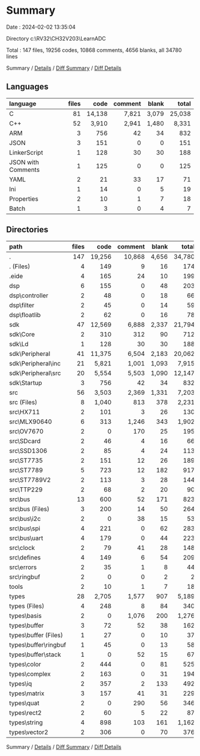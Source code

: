 # Summary

Date : 2024-02-02 13:35:04

Directory c:\\RV32\\CH32V203\\LearnADC

Total : 147 files,  19256 codes, 10868 comments, 4656 blanks, all 34780 lines

Summary / [Details](details.md) / [Diff Summary](diff.md) / [Diff Details](diff-details.md)

## Languages
| language | files | code | comment | blank | total |
| :--- | ---: | ---: | ---: | ---: | ---: |
| C | 81 | 14,138 | 7,821 | 3,079 | 25,038 |
| C++ | 52 | 3,910 | 2,941 | 1,480 | 8,331 |
| ARM | 3 | 756 | 42 | 34 | 832 |
| JSON | 3 | 151 | 0 | 0 | 151 |
| LinkerScript | 1 | 128 | 30 | 30 | 188 |
| JSON with Comments | 1 | 125 | 0 | 0 | 125 |
| YAML | 2 | 21 | 33 | 17 | 71 |
| Ini | 1 | 14 | 0 | 5 | 19 |
| Properties | 2 | 10 | 1 | 7 | 18 |
| Batch | 1 | 3 | 0 | 4 | 7 |

## Directories
| path | files | code | comment | blank | total |
| :--- | ---: | ---: | ---: | ---: | ---: |
| . | 147 | 19,256 | 10,868 | 4,656 | 34,780 |
| . (Files) | 4 | 149 | 9 | 16 | 174 |
| .eide | 4 | 165 | 24 | 10 | 199 |
| dsp | 6 | 155 | 0 | 48 | 203 |
| dsp\\controller | 2 | 48 | 0 | 18 | 66 |
| dsp\\filter | 2 | 45 | 0 | 14 | 59 |
| dsp\\floatlib | 2 | 62 | 0 | 16 | 78 |
| sdk | 47 | 12,569 | 6,888 | 2,337 | 21,794 |
| sdk\\Core | 2 | 310 | 312 | 90 | 712 |
| sdk\\Ld | 1 | 128 | 30 | 30 | 188 |
| sdk\\Peripheral | 41 | 11,375 | 6,504 | 2,183 | 20,062 |
| sdk\\Peripheral\\inc | 21 | 5,821 | 1,001 | 1,093 | 7,915 |
| sdk\\Peripheral\\src | 20 | 5,554 | 5,503 | 1,090 | 12,147 |
| sdk\\Startup | 3 | 756 | 42 | 34 | 832 |
| src | 56 | 3,503 | 2,369 | 1,331 | 7,203 |
| src (Files) | 8 | 1,040 | 813 | 378 | 2,231 |
| src\\HX711 | 2 | 101 | 3 | 26 | 130 |
| src\\MLX90640 | 6 | 313 | 1,246 | 343 | 1,902 |
| src\\OV7670 | 2 | 0 | 170 | 25 | 195 |
| src\\SDcard | 2 | 46 | 4 | 16 | 66 |
| src\\SSD1306 | 2 | 85 | 4 | 24 | 113 |
| src\\ST7735 | 2 | 151 | 12 | 26 | 189 |
| src\\ST7789 | 5 | 723 | 12 | 182 | 917 |
| src\\ST7789V2 | 2 | 113 | 3 | 28 | 144 |
| src\\TTP229 | 2 | 68 | 2 | 20 | 90 |
| src\\bus | 13 | 600 | 52 | 171 | 823 |
| src\\bus (Files) | 3 | 200 | 14 | 50 | 264 |
| src\\bus\\i2c | 2 | 0 | 38 | 15 | 53 |
| src\\bus\\spi | 4 | 221 | 0 | 62 | 283 |
| src\\bus\\uart | 4 | 179 | 0 | 44 | 223 |
| src\\clock | 2 | 79 | 41 | 28 | 148 |
| src\\defines | 4 | 149 | 6 | 54 | 209 |
| src\\errors | 2 | 35 | 1 | 8 | 44 |
| src\\ringbuf | 2 | 0 | 0 | 2 | 2 |
| tools | 2 | 10 | 1 | 7 | 18 |
| types | 28 | 2,705 | 1,577 | 907 | 5,189 |
| types (Files) | 4 | 248 | 8 | 84 | 340 |
| types\\basis | 2 | 0 | 1,076 | 200 | 1,276 |
| types\\buffer | 3 | 72 | 52 | 38 | 162 |
| types\\buffer (Files) | 1 | 27 | 0 | 10 | 37 |
| types\\buffer\\ringbuf | 1 | 45 | 0 | 13 | 58 |
| types\\buffer\\stack | 1 | 0 | 52 | 15 | 67 |
| types\\color | 2 | 444 | 0 | 81 | 525 |
| types\\complex | 2 | 163 | 0 | 31 | 194 |
| types\\iq | 2 | 357 | 2 | 133 | 492 |
| types\\matrix | 3 | 157 | 41 | 31 | 229 |
| types\\quat | 2 | 0 | 290 | 56 | 346 |
| types\\rect2 | 2 | 60 | 5 | 22 | 87 |
| types\\string | 4 | 898 | 103 | 161 | 1,162 |
| types\\vector2 | 2 | 306 | 0 | 70 | 376 |

Summary / [Details](details.md) / [Diff Summary](diff.md) / [Diff Details](diff-details.md)
